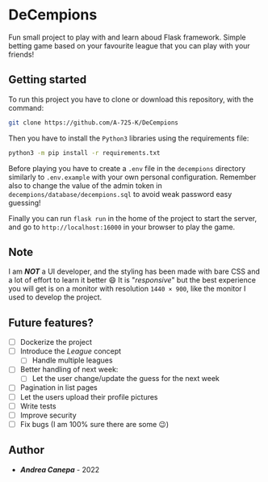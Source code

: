 # DeCempions
Fun small project to play with and learn aboud Flask framework. Simple betting game based on your favourite league that you can play with your friends!

## Getting started
To run this project you have to clone or download this repository, with the command:
```bash
git clone https://github.com/A-725-K/DeCempions
```
Then you have to install the `Python3` libraries using the requirements file:
```bash
python3 -m pip install -r requirements.txt
```
Before playing you have to create a `.env` file in the `decempions` directory similarly to `.env.example` with your own personal configuration. Remember also to change the value of the admin token in `decempions/database/decempions.sql` to avoid weak password easy guessing!

Finally you can run `flask run` in the home of the project to start the server, and go to `http://localhost:16000` in your browser to play the game.

## Note
I am ***NOT*** a UI developer, and the styling has been made with bare CSS and a lot of effort to learn it better :smile: It is "*responsive*" but the best experience you will get is on a monitor with resolution `1440 × 900`, like the monitor I used to develop the project.

## Future features?
- [ ] Dockerize the project
- [ ] Introduce the *League* concept
  - [ ] Handle multiple leagues
- [ ] Better handling of next week:
  - [ ] Let the user change/update the guess for the next week
- [ ] Pagination in list pages
- [ ] Let the users upload their profile pictures
- [ ] Write tests
- [ ] Improve security
- [ ] Fix bugs (I am 100% sure there are some :wink:)

## Author

* ***Andrea Canepa*** - 2022
